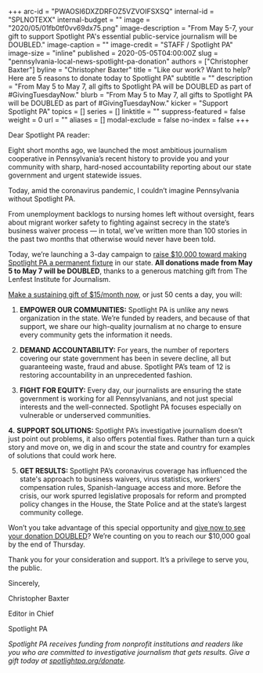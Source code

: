 +++
arc-id = "PWAOSI6DXZDRFOZ5VZVOIFSXSQ"
internal-id = "SPLNOTEXX"
internal-budget = ""
image = "2020/05/01fb0tf0vv69dx75.png"
image-description = "From May 5-7, your gift to support Spotlight PA's essential public-service journalism will be DOUBLED."
image-caption = ""
image-credit = "STAFF / Spotlight PA"
image-size = "inline"
published = 2020-05-05T04:00:00Z
slug = "pennsylvania-local-news-spotlight-pa-donation"
authors = ["Christopher Baxter"]
byline = "Christopher Baxter"
title = "Like our work? Want to help? Here are 5 reasons to donate today to Spotlight PA"
subtitle = ""
description = "From May 5 to May 7, all gifts to Spotlight PA will be DOUBLED as part of #GivingTuesdayNow."
blurb = "From May 5 to May 7, all gifts to Spotlight PA will be DOUBLED as part of #GivingTuesdayNow."
kicker = "Support Spotlight PA"
topics = []
series = []
linktitle = ""
suppress-featured = false
weight = 0
url = ""
aliases = []
modal-exclude = false
no-index = false
+++

Dear Spotlight PA reader:

Eight short months ago, we launched the most ambitious journalism cooperative in Pennsylvania’s recent history to provide you and your community with sharp, hard-nosed accountability reporting about our state government and urgent statewide issues.

Today, amid the coronavirus pandemic, I couldn’t imagine Pennsylvania without Spotlight PA.

From unemployment backlogs to nursing homes left without oversight, fears about migrant worker safety to fighting against secrecy in the state’s business waiver process — in total, we’ve written more than 100 stories in the past two months that otherwise would never have been told.

Today, we’re launching a 3-day campaign to <a href="https://www.spotlightpa.org/donate" target=_blank>raise $10,000 toward making Spotlight PA a permanent fixture</a> in our state. <b>All donations made from May 5 to May 7 will be DOUBLED</b>, thanks to a generous matching gift from The Lenfest Institute for Journalism.

<a href="https://www.spotlightpa.org/donate" target=_blank>Make a sustaining gift of $15/month now</a>, or just 50 cents a day, you will:

1. <b>EMPOWER OUR COMMUNITIES:</b> Spotlight PA is unlike any news organization in the state. We’re funded by readers, and because of that support, we share our high-quality journalism at no charge to ensure every community gets the information it needs.

2. <b>DEMAND ACCOUNTABILITY:</b> For years, the number of reporters covering our state government has been in severe decline, all but guaranteeing waste, fraud and abuse. Spotlight PA’s team of 12 is restoring accountability in an unprecedented fashion.

3. <b>FIGHT FOR EQUITY:</b> Every day, our journalists are ensuring the state government is working for all Pennsylvanians, and not just special interests and the well-connected. Spotlight PA focuses especially on vulnerable or underserved communities.

<b>4.</b> <b>SUPPORT SOLUTIONS: </b>Spotlight PA’s investigative journalism doesn’t just point out problems, it also offers potential fixes. Rather than turn a quick story and move on, we dig in and scour the state and country for examples of solutions that could work here.

5. <b>GET RESULTS: </b>Spotlight PA’s coronavirus coverage has influenced the state's approach to business waivers, virus statistics, workers' compensation rules, Spanish-language access and more. Before the crisis, our work spurred legislative proposals for reform and prompted policy changes in the House, the State Police and at the state’s largest community college.

Won’t you take advantage of this special opportunity and <a href="https://www.spotlightpa.org/donate" target=_blank>give now to see your donation DOUBLED</a>? We’re counting on you to reach our $10,000 goal by the end of Thursday.

Thank you for your consideration and support. It’s a privilege to serve you, the public.

Sincerely,

Christopher Baxter

Editor in Chief

Spotlight PA

<i>Spotlight PA receives funding from nonprofit institutions and readers like you who are committed to investigative journalism that gets results. Give a gift today at </i><a href="https://www.spotlightpa.org/donate"><i>spotlightpa.org/donate</i></a><i>.</i>

